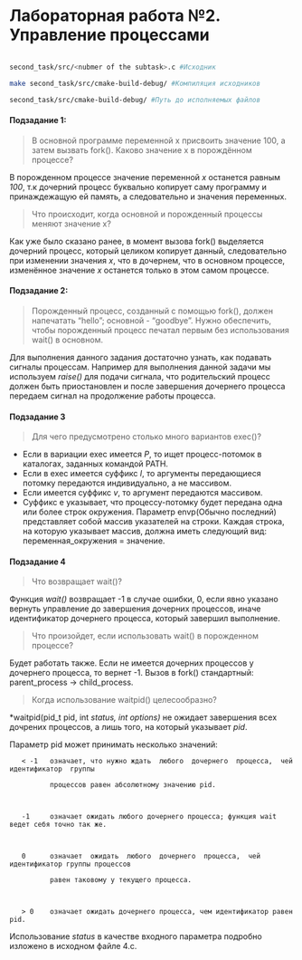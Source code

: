# Лабораторная работа №2. Управление процессами

```sh

second_task/src/<nubmer of the subtask>.c #Исходник

make second_task/src/cmake-build-debug/ #Компиляция исходников

second_task/src/cmake-build-debug/ #Путь до исполняемых файлов

```

#### Подзадание 1: 

>В основной программе переменной x присвоить значение 100, а затем вызвать fork(). Каково значение x в порождённом процессе?



В порожденном процессе значение переменной *x* останется равным *100*, т.к дочерний процесс буквально копирует саму программу и принаждежащую ей память, а следовательно и значения переменных.



>Что происходит, когда основной и порожденный процессы меняют значение x?



Как уже было сказано ранее, в момент вызова fork() выделяется дочерний процесс, который целиком копирует данный, следовательно при изменении значения *x*, что в дочернем, что в основном процессе, изменённое значение *x* останется только в этом самом процессе.

#### Подзадание 2:

>Порожденный процесс, созданный с помощью fork(), должен напечатать “hello”; основной  -  “goodbye”. Нужно обеспечить, чтобы порожденный процесс печатал первым без использования wait() в основном.

Для выполнения данного задания достаточно узнать, как подавать сигналы процессам. Например для выполнения данной задачи мы используем *raise()* для подачи сигнала, что родительский процесс должен быть приостановлен и после завершения дочернего процесса передаем сигнал на продолжение работы процесса.

#### Подзадание 3

>Для чего предусмотрено столько много вариантов exec()?

- Если в вариации exec имеется *P*, то ищет процесс-потомок в каталогах, заданных командой PATH.
- Если в exec имеется суффикс *l*, то аргументы передающиеся потомку передаются индивидуально, а не массивом.
- Если имеется суффикс *v*, то аргумент передаются массивом.
- Суффикс е указывает, что процессу-потомку будет передана одна или более строк окружения. Параметр envp(Обычно последний) представляет собой массив указателей на строки. Каждая строка, на которую ука­зывает массив, должна иметь следующий вид: переменная_окружения = значение.


#### Подзадание 4

> Что возвращает wait()?

Функция *wait()* возвращает -1 в случае ошибки, 0, если явно указано вернуть управление до завершения дочерних процессов, иначе идентификатор дочернего процесса, который завершил выполнение.

> Что произойдет, если использовать wait() в порожденном процессе?

Будет работать также. Если не имеется дочерних процессов у дочернего процесса, то вернет -1. Вызов в fork() стандартный: parent_process -> child_process.

> Когда использование waitpid() целесообразно?

*waitpid(pid_t pid, int *status, int options)* не ожидает завершения всех дочрених процессов, а лишь того, на который указывает *pid*.

Параметр pid может принимать несколько значений:

       < -1   означает, что нужно ждать  любого  дочернего  процесса,  чей  идентификатор  группы

              процессов равен абсолютному значению pid.



       -1     означает ожидать любого дочернего процесса; функция wait ведет себя точно так же.



       0      означает  ожидать  любого  дочернего  процесса,  чей идентификатор группы процессов

              равен таковому у текущего процесса.



       > 0    означает ожидать дочернего процесса, чем идентификатор равен pid.

Использование *status* в качестве входного параметра подробно изложено в исходном файле 4.c.
